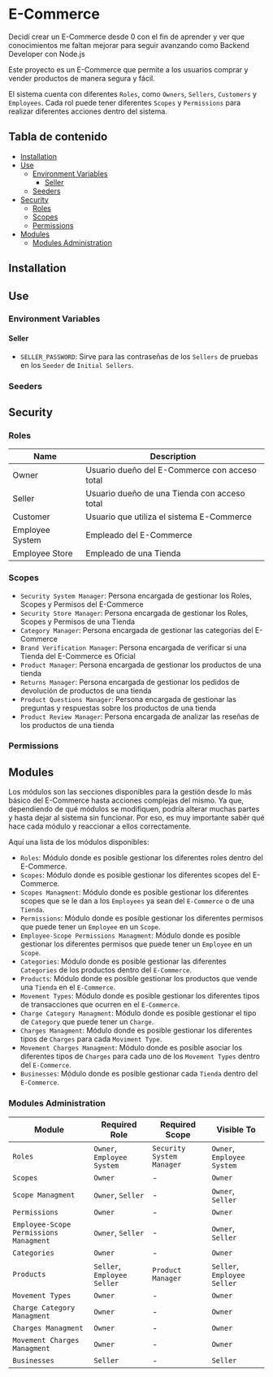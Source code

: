 # E-Commerce <!-- omit from toc -->

Decidí crear un E-Commerce desde 0 con el fin de aprender y ver que conocimientos me faltan mejorar para seguir avanzando como Backend Developer con Node.js

Este proyecto es un E-Commerce que permite a los usuarios comprar y vender productos de manera segura y fácil.

El sistema cuenta con diferentes `Roles`, como `Owners`, `Sellers`, `Customers` y `Employees`. Cada rol puede tener diferentes `Scopes` y `Permissions` para realizar diferentes acciones dentro del sistema.

## Tabla de contenido <!-- omit from toc -->

- [Installation](#installation)
- [Use](#use)
  - [Environment Variables](#environment-variables)
    - [Seller](#seller)
  - [Seeders](#seeders)
- [Security](#security)
  - [Roles](#roles)
  - [Scopes](#scopes)
  - [Permissions](#permissions)
- [Modules](#modules)
  - [Modules Administration](#modules-administration)

## Installation

## Use

### Environment Variables

#### Seller

- `SELLER_PASSWORD`: Sirve para las contraseñas de los `Sellers` de pruebas en los `Seeder` de `Initial Sellers`.

### Seeders

<!-- Crear una lista de los seeders y su propósito -->

## Security

### Roles

| Name            | Description                                    |
| --------------- | ---------------------------------------------- |
| Owner           | Usuario dueño del E-Commerce con acceso total  |
| Seller          | Usuario dueño de una Tienda con acceso total   |
| Customer        | Usuario que utiliza el sistema E-Commerce      |
| Employee System | Empleado del E-Commerce                        |
| Employee Store  | Empleado de una Tienda                         |

### Scopes

- `Security System Manager`: Persona encargada de gestionar los Roles, Scopes y Permisos del E-Commerce
- `Security Store Manager`: Persona encargada de gestionar los Roles, Scopes y Permisos de una Tienda
- `Category Manager`: Persona encargada de gestionar las categorías del E-Commerce
- `Brand Verification Manager`: Persona encargada de verificar si una Tienda del E-Commerce es Oficial
- `Product Manager`: Persona encargada de gestionar los productos de una tienda
- `Returns Manager`: Persona encargada de gestionar los pedidos de devolución de productos de una tienda
- `Product Questions Manager`: Persona encargada de gestionar las preguntas y respuestas sobre los productos de una tienda
- `Product Review Manager`: Persona encargada de analizar las reseñas de los productos de una tienda

### Permissions

## Modules

Los módulos son las secciones disponibles para la gestión desde lo más básico del E-Commerce hasta
acciones complejas del mismo. Ya que, dependiendo de qué módulos se modifiquen, podría alterar
muchas partes y hasta dejar al sistema sin funcionar. Por eso, es muy importante sabér qué hace
cada módulo y reaccionar a ellos correctamente.

Aquí una lista de los módulos disponibles:

- `Roles`: Módulo donde es posible gestionar los diferentes roles dentro del E-Commerce.
- `Scopes`: Módulo donde es posible gestionar los diferentes scopes del E-Commerce.
- `Scopes Managment`: Módulo donde es posible gestionar los diferentes scopes que se le dan a los `Employees` ya sean del `E-Commerce` o de una `Tienda`.
- `Permissions`: Módulo donde es posible gestionar los diferentes permisos que puede tener un `Employee` en un `Scope`.
- `Employee-Scope Permissions Managment`: Módulo donde es posible gestionar los diferentes permisos que puede tener un `Employee` en un `Scope`.
- `Categories`: Módulo donde es posible gestionar las diferentes `Categories` de los productos dentro del `E-Commerce`.
- `Products`: Módulo donde es posible gestionar los productos que vende una `Tienda` en el `E-Commerce`.
- `Movement Types`: Módulo donde es posible gestionar los diferentes tipos de transacciones que ocurren en el `E-Commerce`.
- `Charge Category Managment`: Módulo donde es posible gestionar el tipo de `Category` que puede tener un `Charge`.
- `Charges Managment`: Módulo donde es posible gestionar los diferentes tipos de `Charges` para cada `Moviment Type`.
- `Movement Charges Managment`: Módulo donde es posible asociar los diferentes tipos de `Charges` para cada uno de los `Movement Types` dentro del `E-Commerce`.
- `Businesses`: Módulo donde es posible gestionar cada `Tienda` dentro del `E-Commerce`.

### Modules Administration

| Module | Required Role | Required Scope | Visible To |
| ------ | ------------- | -------------- | ---------- |
| `Roles` | `Owner`, `Employee System` | `Security System Manager` | `Owner`, `Employee System` | <!-- Security -->
| `Scopes` | `Owner` | - | `Owner` |
| `Scope Managment` | `Owner`, `Seller` | - | `Owner`, `Seller` |
| `Permissions` | `Owner` | - | `Owner` |
| `Employee-Scope Permissions Managment` | `Owner`, `Seller` | - | `Owner`, `Seller` |
| `Categories` | `Owner` | - | `Owner` | <!-- Categories -->
| `Products` | `Seller`, `Employee Seller` | `Product Manager` | `Seller`, `Employee Seller`| <!-- Products -->
| `Movement Types` | `Owner` | - | `Owner` | <!-- Transactions and Surcharges -->
| `Charge Category Managment` | `Owner` | - | `Owner` |
| `Charges Managment` | `Owner` | - | `Owner` |
| `Movement Charges Managment` | `Owner` | - | `Owner` |
| `Businesses` | `Seller` | - | `Seller` |

<!-- ## Features -->
<!-- ## Credits -->
<!-- ## API documentation -->
<!-- ## Contributing -->
<!-- ## Licencia -->